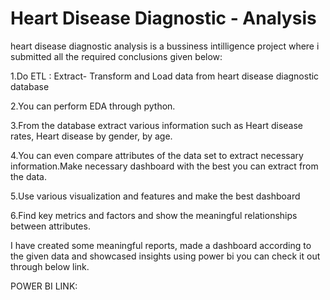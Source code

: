 # Heart Disease Diagnostic - Analysis
heart disease diagnostic analysis is a bussiness intilligence project where i submitted all the required conclusions given below:

1.Do ETL : Extract- Transform and Load data from heart disease diagnostic database

2.You can perform EDA through python.

3.From the database extract various information such as Heart disease rates, Heart disease by gender, by age.

4.You can even compare attributes of the data set to extract necessary information.Make necessary dashboard with the best you can extract from the data.

5.Use various visualization and features and make the best dashboard

6.Find key metrics and factors and show the meaningful relationships between attributes.

I have created some meaningful reports, made a dashboard according to the given data and showcased insights using power bi
you can check it out through below link.

POWER BI LINK: 
